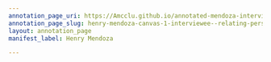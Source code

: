 ```yaml
---
annotation_page_uri: https://Amcclu.github.io/annotated-mendoza-interview/annotations/henry-mendoza-canvas-1-interviewee--relating-personal-detail--body-language--raised-eyebrows-.json
annotation_page_slug: henry-mendoza-canvas-1-interviewee--relating-personal-detail--body-language--raised-eyebrows-
layout: annotation_page
manifest_label: Henry Mendoza

---
```

